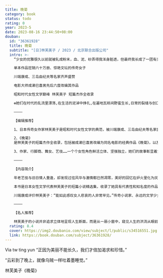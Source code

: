 ```yaml
---
title: 晚菊
category: book
status: todo
rating: 0
year: 2023-5
date: 2023-08-16 23:44:50+08:00
douban:
  id: "36361928"
  title: 晚菊
  subtitle: "[日]林芙美子 / 2023 / 北京联合出版公司"
  intro: >-
    “少女的优雅很久以前就被轧成粉末，血、泥、砂弄得我浑身脏透，但最终我长成了一团有头无尾的蔓草。”

    单本作品狂销六十万册、惊艳文坛的传奇女子

    川端康成、三岛由纪夫等名家齐声盛赞

    电影大师成濑巳喜男先后六度改编其作品

    昭和时代女性文学巅峰 林芙美子 短篇杰作全收录

    ❁她们在时代的乱流里漂荡,在生活的泥淖中挣扎,在遍地瓦砾间野蛮生长,日常的裂缝与创口处,盛开着爱和欲望的花朵。

    ————

    【编辑推荐】

    1、日本传奇女作家林芙美子是昭和时代女性文学的典范，被川端康成、三岛由纪夫等名家盛赞，电影大师成濑巳喜男更是钟情于她，曾六度将其作品改编搬上银幕。历经艰难求生岁月与坎坷情路，林芙美子始终热烈地爱、灿烂地活、充满激情地写，在逆境中奋力向上，在爱和欲望的滋养下蓬勃生长。她将这份野性与生命力注入作品和人物，凭借独特的“放浪”风格，在私小说的领域留下璀璨身影。

    2、《晚菊》
    是林芙美子的短篇杰作全收录，包括被成濑巳喜男改编为同名电影的经典作品《晚菊》，以及《手风琴和渔乡小镇》《清贫记》《牡蛎》等其他代表作品。另收录随笔《文学自传》《恋爱的微醺》，是林芙美子对文学人生和感情经验的真诚自白。全书涵盖了林芙美子每一个阶段的创作，完整呈现了她文学生命的轨迹。由专业译者刘小俊翻译，为译者精心修订后的再版之作，附有全新导读序言。

    3、作家、行脚商、舞女、艺伎……一个个女性角色鲜活立体、坚强独立，她们的故事彰显着女性在时代乱流中的求生意志，记录了琐碎日常里的爱欲缱绻。对女性心理的细腻刻画、对战争前后人们精神状态的精准捕捉、对复杂人性的细致勾勒，通过林芙美子质朴澄明的文字直击人心，引发共鸣。

    ————

    【内容简介】

    年老艺伎与旧日情人重逢，却发现过往风华与激情都已然凋零，美好的回忆在炉火里化为灰烬，只剩现实的疲惫；旅居巴黎的女作家久坐在阁楼的椅子上，被苦闷与孤独吞噬，灵魂被驱散到异乡，找不到自己的位置；乡下女孩在东京成为舞女，沉沦于夜晚的舞场，在男女关系中游走，不念明天，拼命活着……晦暗时代，她们在泥淖中挣扎求生。

    本书是日本女性文学代表林芙美子的短篇小说精选集，收录了她具有代表性和知名度的作品。温情与残酷交织，虚无绝望与生命本能相互拉扯。林芙美子以苦难为底色，用质朴温柔之笔，谱写出一首首女性生命之哀歌，流淌着充满野性的希望。其文笔细腻真挚，直击人心，勾勒出情感的百转千回。

    川端康成评价林芙美子：“能如此感叹女人悲哀的人非常罕见。”传奇小说家、永远的文学少女，林芙美子的魅力横扫文艺界。她凭借对女性经验的自传式书写，成为日本女流文学的典范，其独树一帜的“放浪”风格更是扩展了私小说的疆域。她是电影大师成濑巳喜男钟情的作家，其作品曾先后六度被他搬上银幕，包括收入本书的短篇小说《晚菊》。

    ————

    【名人推荐】

    林芙美子的小说并非追求立体地呈现人生断面，而是从一扇小窗中，窥见人生的洪流从眼前奔流而去。人生从被称作“短篇小说”的器皿之其中一端汇入，又从另一端流泻而去。读后不仅不觉形式生硬，反而感到一股强烈的写实氛围扑面而来。——三岛由纪夫
  rating: 8.4
  cover: https://img2.doubanio.com/view/subject/l/public/s34516551.jpg
  link: https://book.douban.com/subject/36361928/
---
```


Via tw ting yun “正因为美丽不能长久，我们才倍加渴求和珍惜。”

“云彩到了晚上，就像乌贼一样吐着墨睡觉。”

林芙美子《晚菊》
